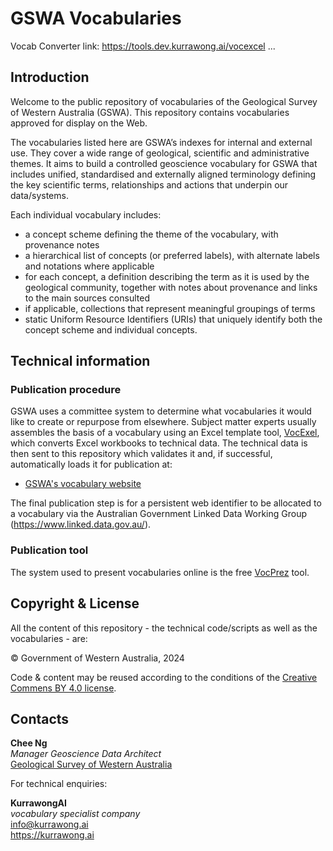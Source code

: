 # GSWA Vocabularies

Vocab Converter link: <https://tools.dev.kurrawong.ai/vocexcel>
...

## Introduction
Welcome to the public repository of vocabularies of the Geological Survey of Western Australia (GSWA). This repository contains vocabularies approved for display on the Web.

The vocabularies listed here are GSWA’s indexes for internal and external use. They cover a wide range of geological, scientific and administrative themes. It aims to build a controlled geoscience vocabulary for GSWA that includes unified, standardised and externally
aligned terminology defining the key scientific terms, relationships and actions that underpin our data/systems.

Each individual vocabulary includes:
 - a concept scheme defining the theme of the vocabulary, with provenance notes
 - a hierarchical list of concepts (or preferred labels), with alternate labels and notations where applicable
 - for each concept, a definition describing the term as it is used by the geological community, together with notes about provenance and links to the main sources consulted
 - if applicable, collections that represent meaningful groupings of terms
 - static Uniform Resource Identifiers (URIs) that uniquely identify both the concept scheme and individual concepts.

## Technical information

### Publication procedure

GSWA uses a committee system to determine what vocabularies it would like to create or repurpose from elsewhere. Subject matter experts usually assembles the basis of a vocabulary using an Excel template tool, [VocExel](https://tools.dev.kurrawong.ai/vocexcel), which converts Excel workbooks to technical data. The technical data is then sent to this repository which validates it and, if successful, automatically loads it for publication at:

* [GSWA's vocabulary website](https://vocabulary.gswa.kurrawong.ai/v/vocab)

The final publication step is for a persistent web identifier to be allocated to a vocabulary via the Australian Government Linked Data Working Group (<https://www.linked.data.gov.au/>).

### Publication tool

The system used to present vocabularies online is the free [VocPrez](https://docs.kurrawong.ai/prez/Overview) tool.

## Copyright & License

All the content of this repository - the technical code/scripts as well as the vocabularies - are:

&copy; Government of Western Australia, 2024

Code & content may be reused according to the conditions of the [Creative Commens BY 4.0 license](https://creativecommons.org/licenses/by/4.0/).

## Contacts

**Chee Ng**  
_Manager Geoscience Data Architect_  
[Geological Survey of Western Australia](https://www.dmp.wa.gov.au/Geological-Survey/Geological-Survey-262.aspx)

For technical enquiries:

**KurrawongAI**  
_vocabulary specialist company_  
<info@kurrawong.ai>  
<https://kurrawong.ai>  
